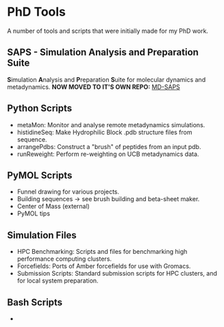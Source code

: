 # PhD Tools
A number of tools and scripts that were initially made for my PhD work. 

## **SAPS** -  Simulation Analysis and Preparation Suite
**S**imulation **A**nalysis and **P**reparation **S**uite for molecular dynamics and metadynamics.
**NOW MOVED TO IT'S OWN REPO:** [MD-SAPS](https://github.com/ravenswing/mdsaps)

## Python Scripts
* metaMon:  Monitor and analyse remote metadynamics simulations. 
* histidineSeq: Make Hydrophilic Block .pdb structure files from sequence. 
* arrangePdbs: Construct a "brush" of peptides from an input pdb.
* runReweight: Perform re-weighting on UCB metadynamics data. 

## PyMOL Scripts
* Funnel drawing for various projects.
* Building sequences -> see brush building and beta-sheet maker.
* Center of Mass (external)
* PyMOL tips

## Simulation Files
* HPC Benchmarking: Scripts and files for benchmarking high performance computing clusters. 
* Forcefields: Ports of Amber forcefields for use with Gromacs. 
* Submission Scripts: Standard submission scripts for HPC clusters, and for local system preparation.
 
## Bash Scripts
* 
